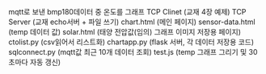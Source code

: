 mqtt로 보낸 bmp180데이터 중 온도를 그래프
TCP Clinet (교재 4장 예제)
TCP Server (교재 echo서버 + 파일 쓰기)
chart.html (메인 페이지)
sensor-data.html (temp 데이터 값)
solar.html (태양 전압값(임의) 그래프 이미지 저장용 페이지)
ctolist.py (csv읽어서 리스트화)
chartapp.py (flask 서버, 각 데이터 저장용 코드)
sqlconnect.py (mqtt값 최근 10개 데이터 조회)
test.js (temp 그래프 그리기 및 30초마다 자동 갱신)
